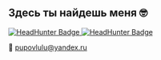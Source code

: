 ## Здесь ты найдешь меня :nerd_face:
<div id="badges">
  <a href="https://egorievsk.hh.ru/resume/f93e89d0ff074187510039ed1f6a714b567137?hhtmFrom=resume_list">
    <img src="https://img.shields.io/badge/HeadHunter-red?style=for-the-badge&logo=HeadHunter&logoColor=white" alt="HeadHunter Badge"/>
  </a>
   <a href="https://t.me/oupss_29">
    <img src="https://img.shields.io/badge/Telegram-blue?style=for-the-badge&logo=Telegram&logoColor=white" alt="HeadHunter Badge"/>
  </a>
</div>

:love_letter: pupovlulu@yandex.ru
<!--
Here are some ideas to get you started:

- 🔭 I’m currently working on ...
- 🌱 ’m currently learning ...
- 👯 I’m looking to collaborate on ...
- 🤔 I’m looking for help with ...
- 💬 Ask me about ...
- 📫 How to reach me: ...
- 😄 Pronouns: ...
- ⚡ Fun fact: ...
-->
